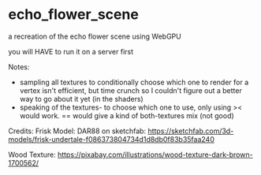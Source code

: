 # echo_flower_scene
a recreation of the echo flower scene using WebGPU

you will HAVE to run it on a server first

Notes:
- sampling all textures to conditionally choose which one to render for a vertex isn't efficient, but time crunch so I couldn't figure out a better way to go about it yet (in the shaders)
- speaking of the textures- to choose which one to use, only using >< would work. == would give a kind of both-textures mix (not good)

Credits:
Frisk Model: DAR88 on sketchfab: https://sketchfab.com/3d-models/frisk-undertale-f086373804734d1d8db0f83b35faa240

Wood Texture: https://pixabay.com/illustrations/wood-texture-dark-brown-1700562/